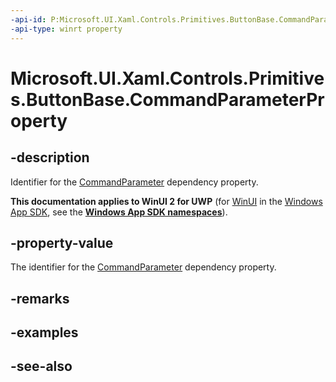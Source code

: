 ```yaml
---
-api-id: P:Microsoft.UI.Xaml.Controls.Primitives.ButtonBase.CommandParameterProperty
-api-type: winrt property
---
```


<!-- Property syntax
public Windows.UI.Xaml.DependencyProperty CommandParameterProperty { get; }
-->

# Microsoft.UI.Xaml.Controls.Primitives.ButtonBase.CommandParameterProperty

## -description
Identifier for the [CommandParameter](buttonbase_commandparameter.md) dependency property.

**This documentation applies to WinUI 2 for UWP** (for [WinUI](/windows/apps/winui/winui3/) in the [Windows App SDK](/windows/apps/windows-app-sdk/), see the **[Windows App SDK namespaces](/windows/windows-app-sdk/api/winrt/)**).

## -property-value
The identifier for the [CommandParameter](buttonbase_commandparameter.md) dependency property.

## -remarks

## -examples

## -see-also
